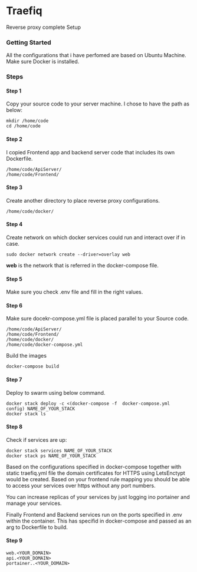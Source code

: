 # Traefiq
Reverse proxy complete Setup

### **Getting Started**

All the configurations that i have perfomed are based on Ubuntu Machine. Make sure Docker is installed.

### **Steps**

#### Step 1

Copy your source code to your server machine. I chose to have the path as below:

```
mkdir /home/code
cd /home/code
```

#### Step 2

I copied Frontend app and backend server code that includes its own Dockerfile.

```
/home/code/ApiServer/
/home/code/Frontend/
```

#### Step 3

Create another directory to place reverse proxy configurations.

```
/home/code/docker/
```

#### Step 4

Create network on which docker services could run and interact over if in case.

```
sudo docker network create --driver=overlay web
```

**web** is the network that is referred in the docker-compose file.

#### Step 5
Make sure you check .env file and fill in the right values. 

#### Step 6

Make sure docekr-compose.yml file is placed parallel to your Source code.

```
/home/code/ApiServer/
/home/code/Frontend/
/home/code/docker/
/home/code/docker-compose.yml
```

Build the images
```
docker-compose build
```

#### Step 7

Deploy to swarm using below command.

```
docker stack deploy -c <(docker-compose -f  docker-compose.yml  config) NAME_OF_YOUR_STACK
docker stack ls
```

#### Step 8

Check if services are up:

```
docker stack services NAME_OF_YOUR_STACK
docker stack ps NAME_OF_YOUR_STACK
```

Based on the configurations specified in docker-compose together with static traefiq.yml file the domain certificates for HTTPS using LetsEnctypt would be created. Based on your frontend rule mapping you should be able to access your services over https without any port numbers.

You can increase replicas of your services by just logging ino portainer and manage your services.

Finally Frontend and Backend services run on the ports specified in .env within the container. This has specifid in docker-compose and passed as an arg to Dockerfile to build.


#### Step 9

```
web.<YOUR_DOMAIN>
api.<YOUR_DOMAIN>
portainer..<YOUR_DOMAIN>
```